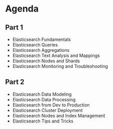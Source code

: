 # Agenda
## Part 1
- Elasticsearch Fundamentals
- Elasticsearch Queries
- Elasticsearch Aggregations
- Elasticsearch Text Analysis and Mappings
- Elasticsearch Nodes and Shards
- Elasticsearch Monitoring and Troubleshooting

## Part 2
- Elasticsearch Data Modeling
- Elasticsearch Data Processing
- Elasticsearch from Dev to Production
- Elasticsearch Cluster Deployment
- Elasticsearch Nodes and Index Management
- Elasticsearch Tips and Tricks